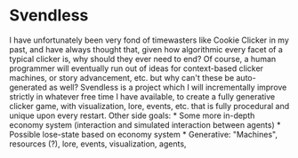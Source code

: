 # Svendless
I have unfortunately been very fond of timewasters like Cookie Clicker in my past, and have always thought that, given how algorithmic every facet of a typical clicker is, why should they ever need to end? Of course, a human programmer will eventually run out of ideas for context-based clicker machines, or story advancement, etc. but why can't these be auto-generated as well? Svendless is a project which I will incrementally improve strictly in whatever free time I have available, to create a fully generative clicker game, with visualization, lore, events, etc. that is fully procedural and unique upon every restart. Other side goals:
    * Some more in-depth economy system (interaction and simulated interaction between agents)
    * Possible lose-state based on economy system
    * Generative: "Machines", resources (?), lore, events, visualization, agents,
```

